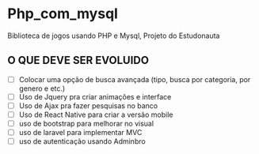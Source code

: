 # Php_com_mysql
Biblioteca de jogos usando PHP e Mysql, Projeto do Estudonauta


## O QUE DEVE SER EVOLUIDO
* [ ] Colocar uma opção de busca avançada (tipo, busca por categoria, por genero e etc.)
* [ ] Uso de Jquery pra criar animações e interface
* [ ] Uso de Ajax pra fazer pesquisas no banco
* [ ] Uso de React Native para criar a versão mobile
* [ ] uso de bootstrap para melhorar no visual
* [ ] uso de laravel para implementar MVC
* [ ] uso de autenticação usando Adminbro

